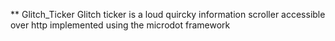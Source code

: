 ** Glitch_Ticker
Glitch ticker is a loud quircky information scroller accessible over http implemented using the microdot framework


